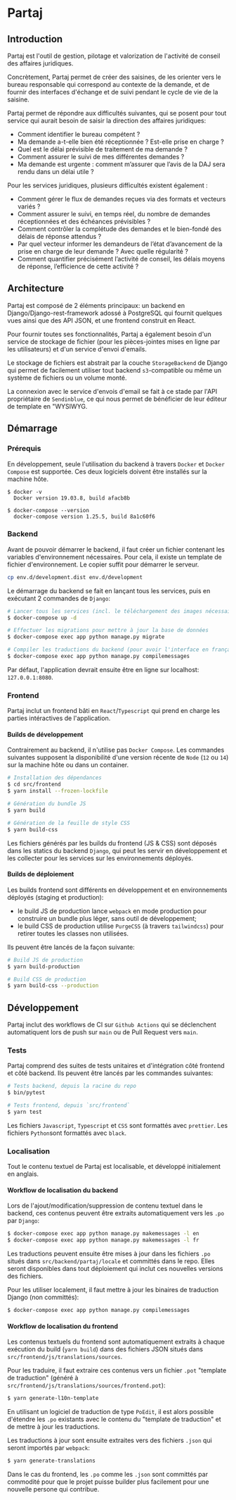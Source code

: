 # Partaj

## Introduction

Partaj est l'outil de gestion, pilotage et valorization de l'activité de conseil des affaires juridiques.

Concrètement, Partaj permet de créer des saisines, de les orienter vers le bureau responsable qui correspond au contexte de la demande, et de fournir des interfaces d'échange et de suivi pendant le cycle de vie de la saisine.

Partaj permet de répondre aux difficultés suivantes, qui se posent pour tout service qui aurait besoin de saisir la direction des affaires juridiques:

- Comment identifier le bureau compétent ?
- Ma demande a-t-elle bien été réceptionnée ? Est-elle prise en charge ?
- Quel est le délai prévisible de traitement de ma demande ?
- Comment assurer le suivi de mes différentes demandes ?
- Ma demande est urgente : comment m’assurer que l’avis de la DAJ sera rendu dans un délai utile ?

Pour les services juridiques, plusieurs difficultés existent également :

- Comment gérer le flux de demandes reçues via des formats et vecteurs variés ?
- Comment assurer le suivi, en temps réel, du nombre de demandes réceptionnées et des échéances prévisibles ?
- Comment contrôler la complétude des demandes et le bien-fondé des délais de réponse attendus ?
- Par quel vecteur informer les demandeurs de l’état d’avancement de la prise en charge de leur demande ? Avec quelle régularité ?
- Comment quantifier précisément l’activité de conseil, les délais moyens de réponse, l’efficience de cette activité ?

## Architecture

Partaj est composé de 2 éléments principaux: un backend en Django/Django-rest-framework adossé à PostgreSQL qui fournit quelques vues ainsi que des API JSON, et une frontend construit en React.

Pour fournir toutes ses fonctionnalités, Partaj a également besoin d'un service de stockage de fichier (pour les pièces-jointes mises en ligne par les utilisateurs) et d'un service d'envoi d'emails.

Le stockage de fichiers est abstrait par la couche `StorageBackend` de Django qui permet de facilement utiliser tout backend `s3`-compatible ou même un système de fichiers ou un volume monté.

La connexion avec le service d'envois d'email se fait à ce stade par l'API propriétaire de `Sendinblue`, ce qui nous permet de bénéficier de leur éditeur de template en "WYSIWYG.

## Démarrage

### Prérequis

En développement, seule l'utilisation du backend à travers `Docker` et `Docker Compose` est supportée. Ces deux logiciels doivent être installés sur la machine hôte.

```
$ docker -v
  Docker version 19.03.8, build afacb8b

$ docker-compose --version
  docker-compose version 1.25.5, build 8a1c60f6
```

### Backend

Avant de pouvoir démarrer le backend, il faut créer un fichier contenant les variables d'environnement nécessaires. Pour cela, il existe un template de fichier d'environnement. Le copier suffit pour démarrer le serveur.

```bash
cp env.d/development.dist env.d/development
```

Le démarrage du backend se fait en lançant tous les services, puis en exécutant 2 commandes de `Django`:

```bash
# Lancer tous les services (incl. le téléchargement des images nécessaires)
$ docker-compose up -d

# Effectuer les migrations pour mettre à jour la base de données
$ docker-compose exec app python manage.py migrate

# Compiler les traductions du backend (pour avoir l'interface en français)
$ docker-compose exec app python manage.py compilemessages
```

Par défaut, l'application devrait ensuite être en ligne sur localhost: `127.0.0.1:8080`.

### Frontend

Partaj inclut un frontend bâti en `React`/`Typescript` qui prend en charge les parties intéractives de l'application.

#### Builds de développement

Contrairement au backend, il n'utilise pas `Docker Compose`. Les commandes suivantes supposent la disponibilité d'une version récente de `Node` (`12` ou `14`) sur la machine hôte ou dans un container.

```bash
# Installation des dépendances
$ cd src/frontend
$ yarn install --frozen-lockfile

# Génération du bundle JS
$ yarn build

# Génération de la feuille de style CSS
$ yarn build-css
```

Les fichiers générés par les builds du frontend (JS & CSS) sont déposés dans les statics du backend `Django`, qui peut les servir en développement et les collecter pour les services sur les environnements déployés.

#### Builds de déploiement

Les builds frontend sont différents en développement et en environnements déployés (staging et production):

- le build JS de production lance `webpack` en mode production pour construire un bundle plus léger, sans outil de développement;
- le build CSS de production utilise `PurgeCSS` (à travers `tailwindcss`) pour retirer toutes les classes non utilisées.

Ils peuvent être lancés de la façon suivante:

```bash
# Build JS de production
$ yarn build-production

# Build CSS de production
$ yarn build-css --production
```

## Développement

Partaj inclut des workflows de CI sur `Github Actions` qui se déclenchent automatiquent lors de push sur `main` ou de Pull Request vers `main`.

### Tests

Partaj comprend des suites de tests unitaires et d'intégration côté frontend et côté backend. Ils peuvent être lancés par les commandes suivantes:

```bash
# Tests backend, depuis la racine du repo
$ bin/pytest

# Tests frontend, depuis `src/frontend`
$ yarn test
```

Les fichiers `Javascript`, `Typescript` et `CSS` sont formattés avec `prettier`. Les fichiers `Python`sont formattés avec `black`.

### Localisation

Tout le contenu textuel de Partaj est localisable, et développé initialement en anglais.

#### Workflow de localisation du backend

Lors de l'ajout/modification/suppression de contenu textuel dans le backend, ces contenus peuvent être extraits automatiquement vers les `.po` par `Django`:

```bash
$ docker-compose exec app python manage.py makemessages -l en
$ docker-compose exec app python manage.py makemessages -l fr
```

Les traductions peuvent ensuite être mises à jour dans les fichiers `.po` situés dans `src/backend/partaj/locale` et committés dans le repo. Elles seront disponibles dans tout déploiement qui inclut ces nouvelles versions des fichiers.

Pour les utiliser localement, il faut mettre à jour les binaires de traduction Django (non committés):

```bash
$ docker-compose exec app python manage.py compilemessages
```

#### Workflow de localisation du frontend

Les contenus textuels du frontend sont automatiquement extraits à chaque exécution du build (`yarn build`) dans des fichiers JSON situés dans `src/frontend/js/translations/sources`.

Pour les traduire, il faut extraire ces contenus vers un fichier `.pot` "template de traduction" (généré à `src/frontend/js/translations/sources/frontend.pot`):

```bash
$ yarn generate-l10n-template
```

En utilisant un logiciel de traduction de type `PoEdit`, il est alors possible d'étendre les `.po` existants avec le contenu du "template de traduction" et de mettre à jour les traductions.

Les traductions à jour sont ensuite extraites vers des fichiers `.json` qui seront importés par `webpack`:

```bash
$ yarn generate-translations
```

Dans le cas du frontend, les `.po` comme les `.json` sont committés par commodité pour que le projet puisse builder plus facilement pour une nouvelle persone qui contribue.
